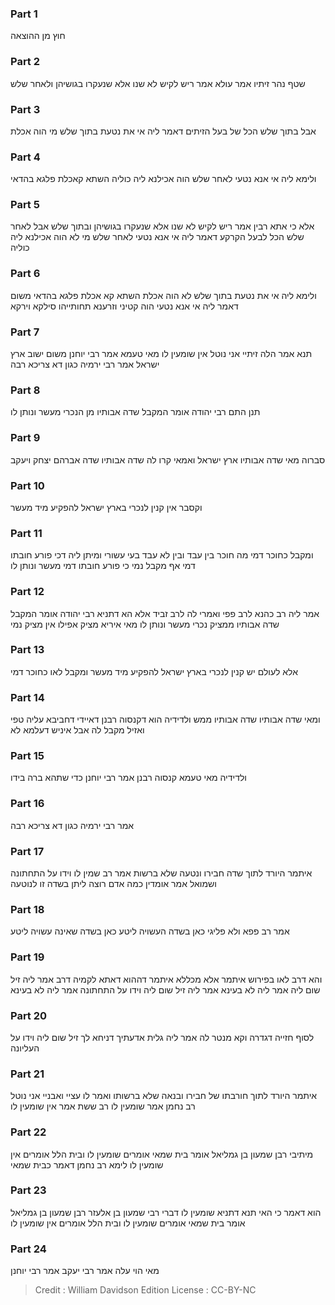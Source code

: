 
### Part 1
חוץ מן ההוצאה

### Part 2
שטף נהר זיתיו אמר עולא אמר ריש לקיש לא שנו אלא שנעקרו בגושיהן ולאחר שלש

### Part 3
אבל בתוך שלש הכל של בעל הזיתים דאמר ליה אי את נטעת בתוך שלש מי הוה אכלת

### Part 4
ולימא ליה אי אנא נטעי לאחר שלש הוה אכילנא ליה כוליה השתא קאכלת פלגא בהדאי

### Part 5
אלא כי אתא רבין אמר ריש לקיש לא שנו אלא שנעקרו בגושיהן ובתוך שלש אבל לאחר שלש הכל לבעל הקרקע דאמר ליה אי אנא נטעי לאחר שלש מי לא הוה אכילנא ליה כוליה

### Part 6
ולימא ליה אי את נטעת בתוך שלש לא הוה אכלת השתא קא אכלת פלגא בהדאי משום דאמר ליה אי אנא נטעי הוה קטיני וזרענא תחותייהו סילקא וירקא

### Part 7
תנא אמר הלה זיתיי אני נוטל אין שומעין לו מאי טעמא אמר רבי יוחנן משום ישוב ארץ ישראל אמר רבי ירמיה כגון דא צריכא רבה

### Part 8
תנן התם רבי יהודה אומר המקבל שדה אבותיו מן הנכרי מעשר ונותן לו

### Part 9
סברוה מאי שדה אבותיו ארץ ישראל ואמאי קרו לה שדה אבותיו שדה אברהם יצחק ויעקב

### Part 10
וקסבר אין קנין לנכרי בארץ ישראל להפקיע מיד מעשר

### Part 11
ומקבל כחוכר דמי מה חוכר בין עבד ובין לא עבד בעי עשורי ומיתן ליה דכי פורע חובתו דמי אף מקבל נמי כי פורע חובתו דמי מעשר ונותן לו

### Part 12
אמר ליה רב כהנא לרב פפי ואמרי לה לרב זביד אלא הא דתניא רבי יהודה אומר המקבל שדה אבותיו ממציק נכרי מעשר ונותן לו מאי איריא מציק אפילו אין מציק נמי

### Part 13
אלא לעולם יש קנין לנכרי בארץ ישראל להפקיע מיד מעשר ומקבל לאו כחוכר דמי

### Part 14
ומאי שדה אבותיו שדה אבותיו ממש ולדידיה הוא דקנסוה רבנן דאיידי דחביבא עליה טפי ואזיל מקבל לה אבל איניש דעלמא לא

### Part 15
ולדידיה מאי טעמא קנסוה רבנן אמר רבי יוחנן כדי שתהא ברה בידו

### Part 16
אמר רבי ירמיה כגון דא צריכא רבה

### Part 17
איתמר היורד לתוך שדה חבירו ונטעה שלא ברשות אמר רב שמין לו וידו על התחתונה ושמואל אמר אומדין כמה אדם רוצה ליתן בשדה זו לנוטעה

### Part 18
אמר רב פפא ולא פליגי כאן בשדה העשויה ליטע כאן בשדה שאינה עשויה ליטע

### Part 19
והא דרב לאו בפירוש איתמר אלא מכללא איתמר דההוא דאתא לקמיה דרב אמר ליה זיל שום ליה אמר ליה לא בעינא אמר ליה זיל שום ליה וידו על התחתונה אמר ליה לא בעינא

### Part 20
לסוף חזייה דגדרה וקא מנטר לה אמר ליה גלית אדעתיך דניחא לך זיל שום ליה וידו על העליונה

### Part 21
איתמר היורד לתוך חורבתו של חבירו ובנאה שלא ברשותו ואמר לו עציי ואבניי אני נוטל רב נחמן אמר שומעין לו רב ששת אמר אין שומעין לו

### Part 22
מיתיבי רבן שמעון בן גמליאל אומר בית שמאי אומרים שומעין לו ובית הלל אומרים אין שומעין לו לימא רב נחמן דאמר כבית שמאי

### Part 23
הוא דאמר כי האי תנא דתניא שומעין לו דברי רבי שמעון בן אלעזר רבן שמעון בן גמליאל אומר בית שמאי אומרים שומעין לו ובית הלל אומרים אין שומעין לו

### Part 24
מאי הוי עלה אמר רבי יעקב אמר רבי יוחנן

>Credit : William Davidson Edition
>License : CC-BY-NC